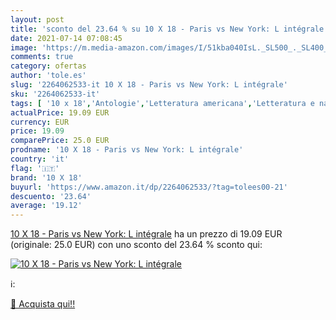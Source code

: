 ```yaml
---
layout: post
title: 'sconto del 23.64 % su 10 X 18 - Paris vs New York: L intégrale  '
date: 2021-07-14 07:08:45
image: 'https://m.media-amazon.com/images/I/51kba040IsL._SL500_._SL400_.jpg'
comments: true
category: ofertas
author: 'tole.es'
slug: '2264062533-it 10 X 18 - Paris vs New York: L intégrale'
sku: '2264062533-it'
tags: [ '10 x 18','Antologie','Letteratura americana','Letteratura e narrativa','Letteratura mondiale','Libri','Lifestyle e guide allo stile','Narrativa letteraria','Racconti e antologie','Tempo libero', ]
actualPrice: 19.09 EUR
currency: EUR
price: 19.09
comparePrice: 25.0 EUR
prodname: '10 X 18 - Paris vs New York: L intégrale'
country: 'it'
flag: '🇮🇹'
brand: '10 X 18'
buyurl: 'https://www.amazon.it/dp/2264062533/?tag=tolees00-21'
descuento: '23.64'
average: '19.12'
---
```


[10 X 18 - Paris vs New York: L intégrale](https://www.amazon.it/dp/2264062533/?tag=tolees00-21) ha un prezzo di 19.09 EUR (originale: 25.0 EUR) con uno sconto del 23.64 % sconto qui:

[![10 X 18 - Paris vs New York: L intégrale](https://m.media-amazon.com/images/I/51kba040IsL._SL500_._SL400_.jpg)](https://www.amazon.it/dp/2264062533/?tag=tolees00-21)

ℹ️:


[🛒 Acquista qui!!](https://www.amazon.it/dp/2264062533/?tag=tolees00-21)
